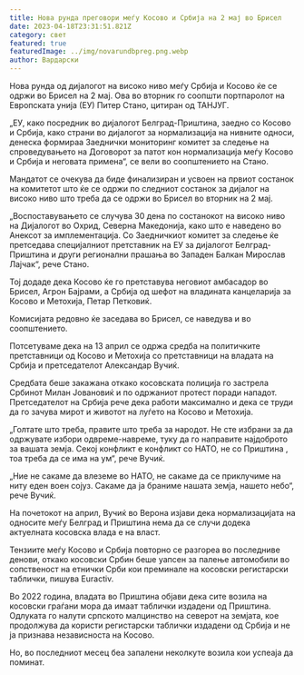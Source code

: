 ```yaml
---
title: Нова рунда преговори меѓу Косово и Србија на 2 мај во Брисел
date: 2023-04-18T23:31:51.821Z
category: свет
featured: true
featuredImage: ../img/novarundbpreg.png.webp
author: Вардарски
---
```


Нова рунда од дијалогот на високо ниво меѓу Србија и Косово ќе се одржи во Брисел на 2 мај. Ова во вторник го соопшти портпаролот на Европската унија (ЕУ) Питер Стано, цитиран од ТАНЈУГ.

„ЕУ, како посредник во дијалогот Белград-Приштина, заедно со Косово и Србија, како страни во дијалогот за нормализација на нивните односи, денеска формираа Заеднички мониторинг комитет за следење на спроведувањето на Договорот за патот кон нормализација меѓу Косово и Србија и неговата примена“, се вели во соопштението на Стано.

Мандатот се очекува да биде финализиран и усвоен на првиот состанок на комитетот што ќе се одржи по следниот состанок за дијалог на високо ниво што треба да се одржи во Брисел во вторник на 2 мај.

„Воспоставувањето се случува 30 дена по состанокот на високо ниво на Дијалогот во Охрид, Северна Македонија, како што е наведено во Анексот за имплементација. Со Заедничкиот комитет за следење ќе претседава специјалниот претставник на ЕУ за дијалогот Белград-Приштина и други регионални прашања во Западен Балкан Мирослав Лајчак“, рече Стано.

Тој додаде дека Косово ќе го претставува неговиот амбасадор во Брисел, Агрон Бајрами, а Србија од шефот на владината канцеларија за Косово и Метохија, Петар Петковиќ.

Комисијата редовно ќе заседава во Брисел, се наведува и во соопштението.

Потсетуваме дека на 13 април се одржа средба на политичките претставници од Косово и Метохија со претставници на владата на Србија и претседателот Александар Вучиќ.

Средбата беше закажана откако косовската полиција го застрела Србинот Милан Јовановиќ и по одржаниот протест поради нападот. Претседателот на Србија рече дека работи максимално и дека се труди да го зачува мирот и животот на луѓето на Косово и Метохија.

„Голтате што треба, правите што треба за народот. Не сте избрани за да одржувате избори одвреме-навреме, туку да го направите најдоброто за вашата земја. Секој конфликт е конфликт со НАТО, не со Приштина , тоа треба да се има на ум“, рече Вучиќ.

„Ние не сакаме да влеземе во НАТО, не сакаме да се приклучиме на ниту еден воен сојуз. Сакаме да ја браниме нашата земја, нашето небо“, рече Вучиќ.

На почетокот на април, Вучиќ во Верона изјави дека нормализацијата на односите меѓу Белград и Приштина нема да се случи додека актуелната косовска влада е на власт.

Тензиите меѓу Косово и Србија повторно се разгореа во последниве денови, откако косовски Србин беше уапсен за палење автомобили во сопственост на етнички Срби кои преминале на косовски регистарски таблички, пишува Euractiv.

Во 2022 година, владата во Приштина објави дека сите возила на косовски граѓани мора да имаат таблички издадени од Приштина. Одлуката го налути српското малцинство на северот на земјата, кое продолжува да користи регистарски таблички издадени од Србија и не ја признава независноста на Косово.

Но, во последниот месец беа запалени неколкуте возила кои успеаја да поминат.
